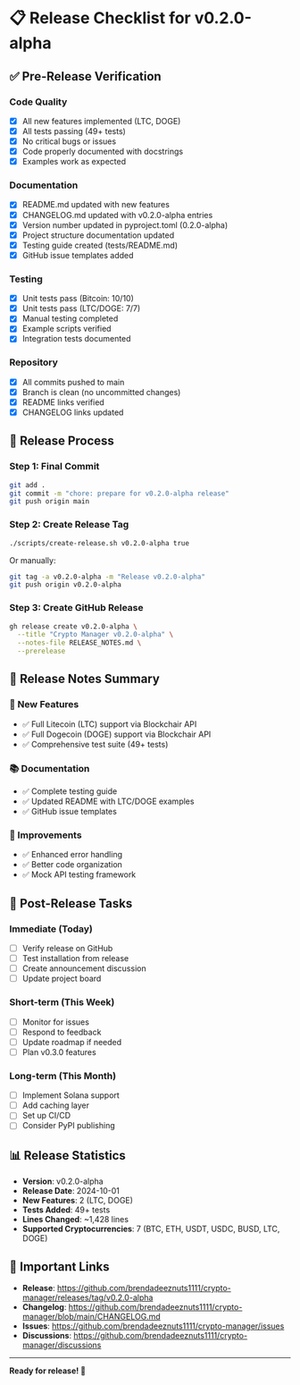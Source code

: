 # 📋 Release Checklist for v0.2.0-alpha

## ✅ Pre-Release Verification

### Code Quality
- [x] All new features implemented (LTC, DOGE)
- [x] All tests passing (49+ tests)
- [x] No critical bugs or issues
- [x] Code properly documented with docstrings
- [x] Examples work as expected

### Documentation
- [x] README.md updated with new features
- [x] CHANGELOG.md updated with v0.2.0-alpha entries
- [x] Version number updated in pyproject.toml (0.2.0-alpha)
- [x] Project structure documentation updated
- [x] Testing guide created (tests/README.md)
- [x] GitHub issue templates added

### Testing
- [x] Unit tests pass (Bitcoin: 10/10)
- [x] Unit tests pass (LTC/DOGE: 7/7)
- [x] Manual testing completed
- [x] Example scripts verified
- [x] Integration tests documented

### Repository
- [x] All commits pushed to main
- [x] Branch is clean (no uncommitted changes)
- [x] README links verified
- [x] CHANGELOG links updated

## 🚀 Release Process

### Step 1: Final Commit
```bash
git add .
git commit -m "chore: prepare for v0.2.0-alpha release"
git push origin main
```

### Step 2: Create Release Tag
```bash
./scripts/create-release.sh v0.2.0-alpha true
```

Or manually:
```bash
git tag -a v0.2.0-alpha -m "Release v0.2.0-alpha"
git push origin v0.2.0-alpha
```

### Step 3: Create GitHub Release
```bash
gh release create v0.2.0-alpha \
  --title "Crypto Manager v0.2.0-alpha" \
  --notes-file RELEASE_NOTES.md \
  --prerelease
```

## 📝 Release Notes Summary

### 🚀 New Features
- ✅ Full Litecoin (LTC) support via Blockchair API
- ✅ Full Dogecoin (DOGE) support via Blockchair API
- ✅ Comprehensive test suite (49+ tests)

### 📚 Documentation
- ✅ Complete testing guide
- ✅ Updated README with LTC/DOGE examples
- ✅ GitHub issue templates

### 🔧 Improvements
- ✅ Enhanced error handling
- ✅ Better code organization
- ✅ Mock API testing framework

## 🎯 Post-Release Tasks

### Immediate (Today)
- [ ] Verify release on GitHub
- [ ] Test installation from release
- [ ] Create announcement discussion
- [ ] Update project board

### Short-term (This Week)
- [ ] Monitor for issues
- [ ] Respond to feedback
- [ ] Update roadmap if needed
- [ ] Plan v0.3.0 features

### Long-term (This Month)
- [ ] Implement Solana support
- [ ] Add caching layer
- [ ] Set up CI/CD
- [ ] Consider PyPI publishing

## 📊 Release Statistics

- **Version**: v0.2.0-alpha
- **Release Date**: 2024-10-01
- **New Features**: 2 (LTC, DOGE)
- **Tests Added**: 49+ tests
- **Lines Changed**: ~1,428 lines
- **Supported Cryptocurrencies**: 7 (BTC, ETH, USDT, USDC, BUSD, LTC, DOGE)

## 🔗 Important Links

- **Release**: https://github.com/brendadeeznuts1111/crypto-manager/releases/tag/v0.2.0-alpha
- **Changelog**: https://github.com/brendadeeznuts1111/crypto-manager/blob/main/CHANGELOG.md
- **Issues**: https://github.com/brendadeeznuts1111/crypto-manager/issues
- **Discussions**: https://github.com/brendadeeznuts1111/crypto-manager/discussions

---

**Ready for release! 🎉**

